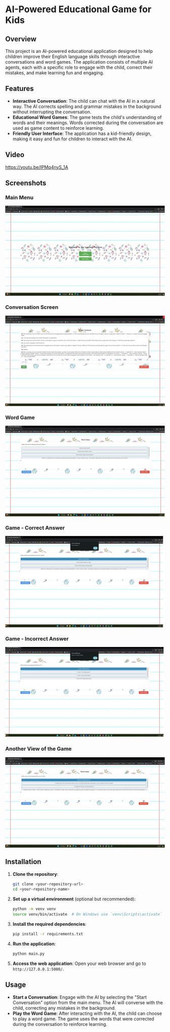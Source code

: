 
# AI-Powered Educational Game for Kids

## Overview

This project is an AI-powered educational application designed to help children improve their English language skills through interactive conversations and word games. The application consists of multiple AI agents, each with a specific role to engage with the child, correct their mistakes, and make learning fun and engaging.

## Features

- **Interactive Conversation**: The child can chat with the AI in a natural way. The AI corrects spelling and grammar mistakes in the background without interrupting the conversation.
- **Educational Word Games**: The game tests the child's understanding of words and their meanings. Words corrected during the conversation are used as game content to reinforce learning.
- **Friendly User Interface**: The application has a kid-friendly design, making it easy and fun for children to interact with the AI.
## Video
https://youtu.be/IPMq4nyS_1A
## Screenshots

### Main Menu
![Main Menu](./menu.png)

### Conversation Screen
![Conversation Screen](./conversation.png)

### Word Game
![Word Game](./game.png)

### Game - Correct Answer
![Correct Answer](./game%20try%20correct.png)

### Game - Incorrect Answer
![Incorrect Answer](./game%20try%20not%20correct.png)

### Another View of the Game
![Another View of the Game](./game2.png)


## Installation

1. **Clone the repository**:
   ```bash
   git clone <your-repository-url>
   cd <your-repository-name>
   ```

2. **Set up a virtual environment** (optional but recommended):
   ```bash
   python -m venv venv
   source venv/bin/activate  # On Windows use `venv\Scripts\activate`
   ```

3. **Install the required dependencies**:
   ```bash
   pip install -r requirements.txt
   ```

4. **Run the application**:
   ```bash
   python main.py
   ```

5. **Access the web application**:
   Open your web browser and go to `http://127.0.0.1:5000/`.

## Usage

- **Start a Conversation**: Engage with the AI by selecting the "Start Conversation" option from the main menu. The AI will converse with the child, correcting any mistakes in the background.
- **Play the Word Game**: After interacting with the AI, the child can choose to play a word game. The game uses the words that were corrected during the conversation to reinforce learning.
